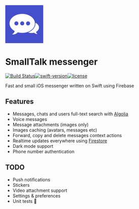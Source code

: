 <img src="epam_messenger/Assets.xcassets/AppIcon.appiconset/Icon-60%403x.png" width=120>

# SmallTalk messenger

[![Build Status](https://travis-ci.com/CoolONEOfficial/epam_messenger.svg?token=wfz5f29VzkAUQiKYXcZQ&branch=master)](https://travis-ci.com/CoolONEOfficial/epam_messenger)[![swift-version](https://img.shields.io/badge/swift-5.1-brightgreen.svg)](https://github.com/apple/swift)[![license](https://img.shields.io/badge/license-mit-brightgreen.svg)](https://en.wikipedia.org/wiki/MIT_License)

Fast and small iOS messenger written on Swift using Firebase

## Features

* Messages, chats and users full-text search with [Algolia](https://www.algolia.com/)
* Voice messages
* Message attachments (images only)
* Images caching (avatars, messages etc)
* Forward, copy and delete messages context actions
* Realtime updates everywhere using [Firestore](https://firebase.google.com/docs/firestore)
* Dark mode support
* Phone number authentication

## TODO

- Push notifications
- Stickers
- Video attachment support
- Settings & preferences
- Unit tests 💩